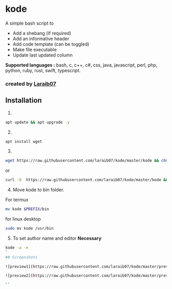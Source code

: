 # kode

A simple bash script to 

* Add a shebang (if required)
* Add an informative header
* Add code template (can be toggled) 
* Make file executable
* Update last updated column


**Supported languages :**
bash, c, c++, c#, css, java,
javascript, perl, php, python,
ruby, rust, swift, typescript.


### created by [Laraib07](https://github.com/laraib07)

## Installation
1.
```bash
apt update && apt upgrade -y
```

2.
```bash
apt install wget
```

3.
```bash
wget https://raw.githubusercontent.com/laraib07/kode/master/kode && chmod 755 kode
```
or

```bash
curl -O  https://raw.githubusercontent.com/laraib07/kode/master/kode && chmod 755 kode
```

4. Move kode to bin folder.

For termux
```bash
mv kode $PREFIX/bin
```

for linux desktop
```bash
sudo mv kode /usr/bin
```

5. To set author name and editor
**Necessary**

```bash
kode -a -e
`
## Screenshots

![preview1](https://raw.githubusercontent.com/laraib07/kode/master/preview1.png)

![preview2](https://raw.githubusercontent.com/laraib07/kode/master/preview2.png)

``
